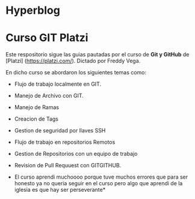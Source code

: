 # Hyperblog
# Curso GIT Platzi

Este respositorio sigue las guias pautadas  por el curso de  **Git y GitHub** de [Platzi] (https://platzi.com/). Dictado por Freddy Vega.


En dicho curso se abordaron los siguientes temas como:

* Flujo de trabajo localmente en GIT.
* Manejo de Archivo con GIT.
* Manejo de Ramas
* Creacion de Tags
* Gestion de seguridad por llaves SSH
* Flujo de trabajo en repositorios Remotos
* Gestion de Repositorios con un equipo de trabajo
* Revision de Pull Requuest con GITGITHUB.

* El curso aprendi muchoooo porque tuve muchos errores que para ser honesto ya no queria seguir en el curso pero algo que aprendi de la iglesia es que hay ser perseverante*
